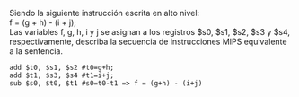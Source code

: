 Siendo la siguiente instrucción escrita en alto nivel:  
f = (g + h) - (i + j);  
Las variables f, g, h, i y j se asignan a los registros $s0, $s1, $s2, $s3 y $s4, respectivamente, describa la secuencia de instrucciones MIPS equivalente a la sentencia.  


```
add $t0, $s1, $s2 #t0=g+h;
add $t1, $s3, $s4 #t1=i+j;
sub $s0, $t0, $t1 #s0=t0-t1 => f = (g+h) - (i+j) 
```